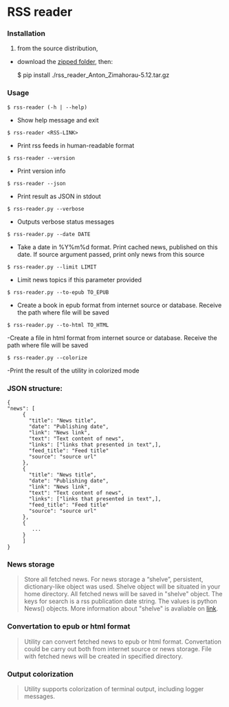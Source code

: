 # RSS reader

### Installation

1) from the source distribution,

- download the [zipped folder](https://github.com/AntonZimahorau/FinalTaskRssParser/tree/master/final_task/dist/rss_reader_Anton_Zimahorau-5.12.tar.gz), then:

	$ pip install ./rss_reader_Anton_Zimahorau-5.12.tar.gz

### Usage

`$ rss-reader (-h | --help)`

- Show help message and exit

`$ rss-reader <RSS-LINK>`

- Print rss feeds in human-readable format

`$ rss-reader --version`

- Print version info

`$ rss-reader --json`

- Print result as JSON in stdout

`$ rss-reader.py --verbose `

- Outputs verbose status messages

`$ rss-reader.py --date DATE`

- Take a date in %Y%m%d format. Print cached news, published on this date.
  If source argument passed, print only news from this source

`$ rss-reader.py --limit LIMIT`

- Limit news topics if this parameter provided

`$ rss-reader.py --to-epub TO_EPUB`

- Create a book in epub format from internet
source or database. Receive the path where file will be saved

`$ rss-reader.py --to-html TO_HTML`

-Create a file in html format from internet
source or database. Receive the path where file will be saved

`$ rss-reader.py --colorize`

-Print the result of the utility in colorized mode

### JSON structure:

```
{
"news": [
     {
       "title": "News title",
       "date": "Publishing date",
       "link": "News link",
       "text": "Text content of news",
       "links": ["links that presented in text",],
       "feed_title": "Feed title"
       "source": "source url"
     },
     {
       "title": "News title",
       "date": "Publishing date",
       "link": "News link",
       "text": "Text content of news",
       "links": ["links that presented in text",],
       "feed_title": "Feed title"
       "source": "source url"
     },
     {
        ...
     }
	 ]
}
```

### News storage
>Store all fetched news.
>For news storage a “shelve”, persistent, dictionary-like object was used.
>Shelve object will be situated in your home directory. 
>All fetched news will be saved in "shelve" object.
>The keys for search is a rss publication date string. 
>The values is python News() objects.
>More information about "shelve" is avaliable on [link](https://docs.python.org/3/library/shelve.html).

### Convertation to epub or html format
>Utility can convert fetched news to epub or html format.
>Convertation could be carry out both from internet source 
>or news storage. File with fetched news will be created in specified directory.

### Output colorization
> Utility supports colorization of terminal output, including logger messages.